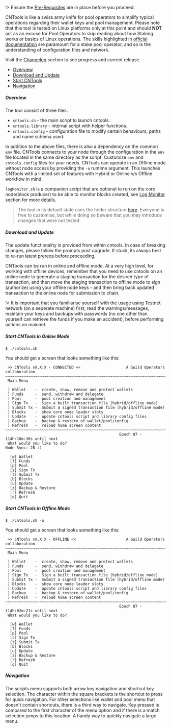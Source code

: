 !> Ensure the [Pre-Requisites](basics.md#pre-requisites) are in place before you proceed.

CNTools is like a swiss army knife for pool operators to simplify typical operations regarding their wallet keys and pool management. Please note that this tool is tested on Linux platforms only at this point and should **NOT** act as an excuse for Pool Operators to skip reading about how Staking works or basics of Linux operations. The skills highlighted in [official documentation](https://docs.cardano.org/en/latest/getting-started/stake-pool-operators/prerequisites.html) are paramount for a stake pool operator, and so is the understanding of configuration files and network.

Visit the [Changelog](Scripts/cntools-changelog.md) section to see progress and current release.

* [Overview](#overview)
* [Download and Update](#download-and-update)
* [Start CNTools](#start)
* [Navigation](#navigation)

##### Overview
The tool consist of three files.  
* `cntools.sh` - the main script to launch cntools.
* `cntools.library` - internal script with helper functions.
* `cntools.config` - configuration file to modify certain behaviours, paths and name schema used.

In addition to the above files, there is also a dependency on the common `env` file. CNTools connects to your node through the configuration in the `env` file located in the same directory as the script. Customize `env` and `cntools.config` files for your needs. CNTools can operate in an Offline mode without node access by providing the `-o` runtime argument. This launches CNTools with a limited set of features with Hybrid or Online v/s Offline workflow in mind.

`logMonitor.sh` is a companion script that are optional to run on the core node(block producer) to be able to monitor blocks created, see [Log Monitor](Scripts/logmonitor.md) section for more details.

> The tool in its default state uses the folder structure [here](basics.md#folder-structure). Everyone is free to customise, but while doing so beware that you may introduce changes that were not tested.

##### Download and Update

The update functionality is provided from within cntools. In case of breaking changes, please follow the prompts post upgrade. If stuck, its always best to re-run latest prereqs before proceeding.

CNTools can be run in online and offline mode. At a very high level, for working with offline devices, remember that you need to use cntools on an online node to generate a staging transaction for the desired type of transaction, and then move the staging transaction to offline mode to sign (authorize) using your offline node keys - and then bring back updated transaction to the online node for submission to chain.

!> It is important that you familiarise yourself with the usage using Testnet network (on a seperate machine) first, read the warnings/messages, maintain your keys and backups with passwords (no one other than yourself can retrieve the funds if you make an accident), before performing actions on mainnet.

##### Start CNTools in Online Mode
`$ ./cntools.sh`

You should get a screen that looks something like this:
```
 >> CNTools vX.X.X - CONNECTED <<                    A Guild Operators collaboration
~~~~~~~~~~~~~~~~~~~~~~~~~~~~~~~~~~~~~~~~~~~~~~~~~~~~~~~~~~~~~~~~~~~~~~~~~~~~~~~~~~~~
 Main Menu

 ) Wallet    -  create, show, remove and protect wallets
 ) Funds     -  send, withdraw and delegate
 ) Pool      -  pool creation and management
 ) Sign Tx   -  Sign a built transaction file (hybrid/offline mode)
 ) Submit Tx -  Submit a signed transaction file (hybrid/offline mode)
 ) Blocks    -  show core node leader slots
 ) Update    -  update cntools script and library config files
 ) Backup    -  backup & restore of wallet/pool/config
 ) Refresh   -  reload home screen content
~~~~~~~~~~~~~~~~~~~~~~~~~~~~~~~~~~~~~~~~~~~~~~~~~~~~~~~~~~~~~~~~~~~~~~~~~~~~~~~~~~~~
                                                  Epoch 87 - 114h:10m:30s until next
 What would you like to do?                                         Node Sync: 28 :)

  [w] Wallet
  [f] Funds
  [p] Pool
  [s] Sign Tx
  [t] Submit Tx
  [b] Blocks
  [u] Update
  [z] Backup & Restore
  [r] Refresh
  [q] Quit
```

##### Start CNTools in Offline Mode
`$ ./cntools.sh -o`

You should get a screen that looks something like this:
```
 >> CNTools vX.X.X - OFFLINE <<                      A Guild Operators collaboration
~~~~~~~~~~~~~~~~~~~~~~~~~~~~~~~~~~~~~~~~~~~~~~~~~~~~~~~~~~~~~~~~~~~~~~~~~~~~~~~~~~~~
 Main Menu

 ) Wallet    -  create, show, remove and protect wallets
 ) Funds     -  send, withdraw and delegate
 ) Pool      -  pool creation and management
 ) Sign Tx   -  Sign a built transaction file (hybrid/offline mode)
 ) Submit Tx -  Submit a signed transaction file (hybrid/offline mode)
 ) Blocks    -  show core node leader slots
 ) Update    -  update cntools script and library config files
 ) Backup    -  backup & restore of wallet/pool/config
 ) Refresh   -  reload home screen content
~~~~~~~~~~~~~~~~~~~~~~~~~~~~~~~~~~~~~~~~~~~~~~~~~~~~~~~~~~~~~~~~~~~~~~~~~~~~~~~~~~~~
                                                  Epoch 87 - 114h:02m:21s until next
 What would you like to do?

  [w] Wallet
  [f] Funds
  [p] Pool
  [s] Sign Tx
  [t] Submit Tx
  [b] Blocks
  [u] Update
  [z] Backup & Restore
  [r] Refresh
  [q] Quit
```

##### Navigation
The scripts menu supports both arrow key navigation and shortcut key selection. The character within the square brackets is the shortcut to press for quick navigation. For other selections like wallet and pool menu that doesn't contain shortcuts, there is a third way to navigate. Key pressed is compared to the first character of the menu option and if there is a match selection jumps to this location. A handy way to quickly navigate a large menu. 
